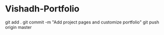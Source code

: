 # Vishadh-Portfolio
git add .
git commit -m "Add project pages and customize portfolio"
git push origin master
